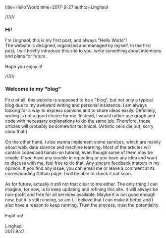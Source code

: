 
title=Hello World
time=2017-9-27
author=Linghaol


//////


### Hi!

I'm Linghaol, this is my first post, and always "Hello World"!<br>
The website is designed, organized and managed by myself. In the first post, I will briefly introduce this site to you, write something about intentions and plans for future.<br>
<br>
Hope you enjoy it!


//////


### Welcome to my "blog"

First of all, this website is supposed to be a "blog", but not only a typical blog due to my awkward writing and personal insistence. I am always looking for a way to express opinions and to share ideas easily. Definitely, writing is not a good choice for me. Instead, I would rather use graph and code with necessary explanations to do the same job. Therefore, those articles will probably be somewhat technical. (Artistic cells die out, sorry abou that.)<br>
<br>
On the other hand, I also wanna implement some services, which are mainly about web, data science and machine learning. Most of the articles will contain codes and hands-on tutorial, even though some of them may be simple. If you have any trouble in repeating or you have any idea and want to discuss with me, feel free to do that. Any sincere feedback matters in my opinion. If you find any issue, you can email me or leave a comment at its corresponding Github page. I will be able to check it out soon.<br>
<br>
As for future, actually it still not that clear to me either. The only thing I can imagine, for now, is to keep updating and refining this site. It will always be non-profit and free for all services available. Maybe it is not good enough now, but it is still running, so am I. I believe that I can make it better and I also have a reason to keep running. Trust the process, trust the potentiality.<br>
<br>
Fight on!<br>
<br>
Linghaol<br>
2017.9.27